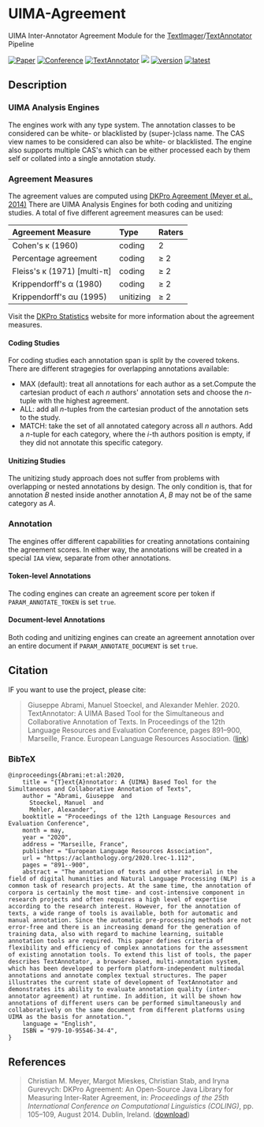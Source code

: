 # UIMA-Agreement

UIMA Inter-Annotator Agreement Module for the [TextImager](https://github.com/texttechnologylab/text-)/[TextAnnotator](https://www.texttechnologylab.org/applications/textannotator/) Pipeline

[![Paper](http://img.shields.io/badge/paper-ACL--anthology-B31B1B.svg)](https://aclanthology.org/2020.lrec-1.112/)
[![Conference](http://img.shields.io/badge/conference-LREC--2020-4b44ce.svg)](https://lrec2020.lrec-conf.org/)
[![TextAnnotator](http://img.shields.io/badge/demo-TextAnnotator-378cc3.svg)](http://www.textannotator.texttechnologylab.org/)
[![](https://jitpack.io/v/texttechnologylab/UIMA-Agreement.svg)](https://jitpack.io/#texttechnologylab/UIMA-Agreement)
[![version](https://img.shields.io/github/license/texttechnologylab/UIMA-Agreement)]()
[![latest](https://img.shields.io/github/v/release/texttechnologylab/UIMA-Agreement)]()
## Description

### UIMA Analysis Engines
The engines work with any type system.
The annotation classes to be considered can be white- or blacklisted by (super-)class name.
The CAS view names to be considered can also be white- or blacklisted.
The engine also supports multiple CAS's which can be either processed each by them self or collated into a single annotation study.

### Agreement Measures
The agreement values are computed using [DKPro Agreement (Meyer et al., 2014)](https://dkpro.github.io/dkpro-statistics/) There are UIMA Analysis Engines for both coding and unitizing studies. A total of five different agreement measures can be used:

| Agreement Measure                    | Type      | Raters |
|:-------------------------------------|:----------|:-------|
| Cohen's &kappa; (1960)               | coding    | 2      |
| Percentage agreement                 | coding    | &ge; 2 |
| Fleiss's &kappa; (1971) [multi-&pi;] | coding    | &ge; 2 |
| Krippendorff's &alpha; (1980)        | coding    | &ge; 2 |
| Krippendorff's &alpha;u (1995)       | unitizing | &ge; 2 |

Visit the [DKPro Statistics](https://dkpro.github.io/dkpro-statistics/) website for more information about the agreement measures.

#### Coding Studies
For coding studies each annotation span is split by the covered tokens. There are different stragegies for overlapping annotations available:
- MAX (default): treat all annotations for each author as a set.Compute the cartesian product of each _n_ authors' annotation sets and choose the _n_-tuple with the highest agreement.
- ALL: add all _n_-tuples from the cartesian product of the annotation sets to the study.
- MATCH: take the set of all annotated category across all _n_ authors. Add a _n_-tuple for each category, where the _i_-th authors position is empty, if they did not annotate this specific category.

#### Unitizing Studies
The unitizing study approach does not suffer from problems with overlapping or nested annotations by design.
The only condition is, that for annotation _B_ nested inside another annotation _A_, _B_ may not be of the same category as _A_.

### Annotation
The engines offer different capabilities for creating annotations containing the agreement scores. In either way, the annotations will be created in a special `IAA` view, separate from other annotations.

#### Token-level Annotations
The coding engines can create an agreement score per token if `PARAM_ANNOTATE_TOKEN` is set `true`.

#### Document-level Annotations
Both coding and unitizing engines can create an agreement annotation over an entire document if `PARAM_ANNOTATE_DOCUMENT` is set `true`.

## Citation
IF you want to use the project, please cite:
> Giuseppe Abrami, Manuel Stoeckel, and Alexander Mehler. 2020. TextAnnotator: A UIMA Based Tool for the Simultaneous and Collaborative Annotation of Texts. In Proceedings of the 12th Language Resources and Evaluation Conference, pages 891–900, Marseille, France. European Language Resources Association. ([link](https://aclanthology.org/2020.lrec-1.112/))

### BibTeX
```
@inproceedings{Abrami:et:al:2020,
    title = "{T}ext{A}nnotator: A {UIMA} Based Tool for the Simultaneous and Collaborative Annotation of Texts",
    author = "Abrami, Giuseppe  and
      Stoeckel, Manuel  and
      Mehler, Alexander",
    booktitle = "Proceedings of the 12th Language Resources and Evaluation Conference",
    month = may,
    year = "2020",
    address = "Marseille, France",
    publisher = "European Language Resources Association",
    url = "https://aclanthology.org/2020.lrec-1.112",
    pages = "891--900",
    abstract = "The annotation of texts and other material in the field of digital humanities and Natural Language Processing (NLP) is a common task of research projects. At the same time, the annotation of corpora is certainly the most time- and cost-intensive component in research projects and often requires a high level of expertise according to the research interest. However, for the annotation of texts, a wide range of tools is available, both for automatic and manual annotation. Since the automatic pre-processing methods are not error-free and there is an increasing demand for the generation of training data, also with regard to machine learning, suitable annotation tools are required. This paper defines criteria of flexibility and efficiency of complex annotations for the assessment of existing annotation tools. To extend this list of tools, the paper describes TextAnnotator, a browser-based, multi-annotation system, which has been developed to perform platform-independent multimodal annotations and annotate complex textual structures. The paper illustrates the current state of development of TextAnnotator and demonstrates its ability to evaluate annotation quality (inter-annotator agreement) at runtime. In addition, it will be shown how annotations of different users can be performed simultaneously and collaboratively on the same document from different platforms using UIMA as the basis for annotation.",
    language = "English",
    ISBN = "979-10-95546-34-4",
}
```


## References
> Christian M. Meyer, Margot Mieskes, Christian Stab, and Iryna Gurevych: DKPro Agreement: An Open-Source Java Library for Measuring Inter-Rater Agreement, in: _Proceedings of the 25th International Conference on Computational Linguistics (COLING)_, pp. 105–109, August 2014. Dublin, Ireland. ([download](https://www.ukp.tu-darmstadt.de/publications/details/?no_cache=1&tx_bibtex_pi1%5Bpub_id%5D=TUD-CS-2014-0863))
